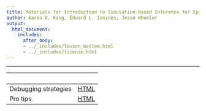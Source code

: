 ```yaml
---
title: Materials for Introduction to Simulation-based Inference for Epidemiological Dynamics
author: Aaron A. King, Edward L. Ionides, Jesse Wheeler
output:
  html_document:
    includes:
      after_body:
      - ../_includes/lesson_bottom.html
      - ../_includes/license.html
---
```


----------------------

| &nbsp;               | &nbsp;               |
|:---------------------|:--------------------:|
| Debugging strategies | [HTML](debug.html)   |
| Pro tips             | [HTML](protips.html) |

